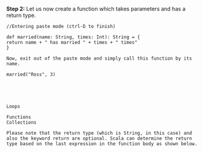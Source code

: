 **Step 2:** Let us now create a function which takes parameters and has a return type.

```:paste
//Entering paste mode (ctrl-D to finish)

def married(name: String, times: Int): String = {
return name + " has married " + times + " times"
}

Now, exit out of the paste mode and simply call this function by its name.

married("Ross", 3)

 


 
Loops

Functions
Collections

Please note that the return type (which is String, in this case) and also the keyword return are optional. Scala can determine the return type based on the last expression in the function body as shown below.

 
